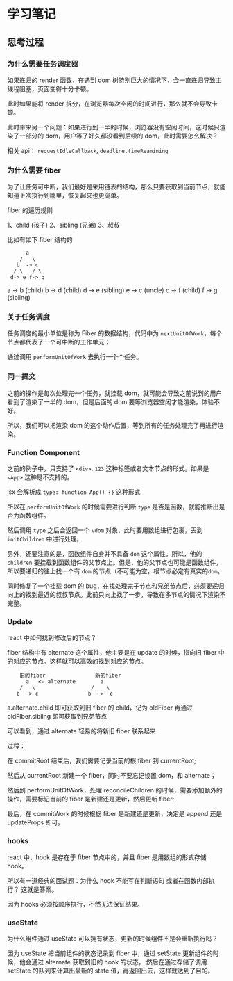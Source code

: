 # 学习笔记

## 思考过程

### 为什么需要任务调度器

如果递归的 render 函数，在遇到 dom 树特别巨大的情况下，会一直递归导致主线程阻塞，页面变得十分卡顿。

此时如果能将 render 拆分，在浏览器每次空闲的时间进行，那么就不会导致卡顿。

此时带来另一个问题：如果进行到一半的时候，浏览器没有空闲时间，这时候只渲染了一部分的 dom，用户等了好久都没看到后续的 dom，此时需要怎么解决？

相关 api： `requestIdleCallback`, `deadline.timeReamining`

### 为什么需要 fiber

为了让任务可中断，我们最好是采用链表的结构，那么只要获取到当前节点，就能知道上次执行到哪里，恢复起来也更简单。

fiber 的遍历规则

1、child (孩子)
2、sibling (兄弟)
3、叔叔

比如有如下 fiber 结构的

```
      a
    /   \
   b  -> c
  / \   / \
 d-> e f-> g
```

a -> b (child)
b -> d (child)
d -> e (sibling)
e -> c (uncle)
c -> f (child)
f -> g (sibling)

### 关于任务调度

任务调度的最小单位是称为 Fiber 的数据结构，代码中为 `nextUnitOfWork`，每个节点都代表了一个可中断的工作单元；

通过调用 `performUnitOfWork` 去执行一个个任务。

### 同一提交

之前的操作是每次处理完一个任务，就挂载 dom，就可能会导致之前说到的用户看到了渲染了一半的 dom，但是后面的 dom 要等浏览器空闲才能渲染，体验不好。

所以，我们可以把渲染 dom 的这个动作后置，等到所有的任务处理完了再进行渲染。

### Function Component

之前的例子中，只支持了 `<div>`, `123` 这种标签或者文本节点的形式。如果是 `<App>` 这种是不支持的。

jsx 会解析成 `type: function App() {}` 这种形式

所以在 `performUnitOfWork` 的时候需要进行判断 `type` 是否是函数，就能推断出是否为函数组件。

然后调用 `type` 之后会返回一个 `vdom` 对象，此时要用数组进行包裹，丢到 `initChildren` 中进行处理。

另外，还要注意的是，函数组件自身并不具备 `dom` 这个属性，所以，他的 `children` 要挂载到函数组件的父节点上。但是，他的父节点也可能是函数组件，
所以要递归的往上找一个有 `dom` 的节点（不可能为空，根节点必定有真实的`dom`。

同时修复了一个挂载 dom 的 bug，在找处理完子节点和兄弟节点后，必须要递归向上的找到最近的叔叔节点。此前只向上找了一步，导致在多节点的情况下渲染不完整。

### Update

react 中如何找到修改后的节点？

fiber 结构中有 alternate 这个属性，他主要是在 update 的时候，指向旧 fiber 中的对应的节点。这样就可以高效的找到对应的节点。

```
    旧的fiber                新的fiber
      a   <- alternate        a
    /   \                  /    \
   b  -> c                b  ->  c
```

a.alternate.child 即可获取到旧 fiber 的 child，记为 oldFiber
再通过 oldFiber.sibling 即可获取到兄弟节点

可以看到，通过 alternate 轻易的将新旧 fiber 联系起来

过程：

在 commitRoot 结束后，我们需要记录当前的根 fiber 到 currentRoot;

然后从 currentRoot 新建一个 fiber，同时不要忘记设置 dom，和 alternate；

然后到 performUnitOfWork，处理 reconcileChildren 的时候，需要添加额外的操作，需要标记当前的 fiber 是新建还是更新，然后更新 fiber;

最后，在 commitWork 的时候根据 fiber 是新建还是更新，决定是 append 还是 updateProps 即可。

### hooks

react 中，hook 是存在于 fiber 节点中的，并且 fiber 是用数组的形式存储 hook。

所以有一道经典的面试题：为什么 hook 不能写在判断语句 或者在函数内部执行？ 这就是答案。

因为 hooks 必须按顺序执行，不然无法保证结果。

### useState

为什么组件通过 useState 可以拥有状态，更新的时候组件不是会重新执行吗？

因为 useState 把当前组件的状态记录到 fiber 中，通过 setState 更新组件的时候，他会通过 alternate 获取到旧的 hook 的状态，
然后在通过存储了调用 setState 的队列来计算出最新的 state 值，再返回出去，这样就达到了目的。
